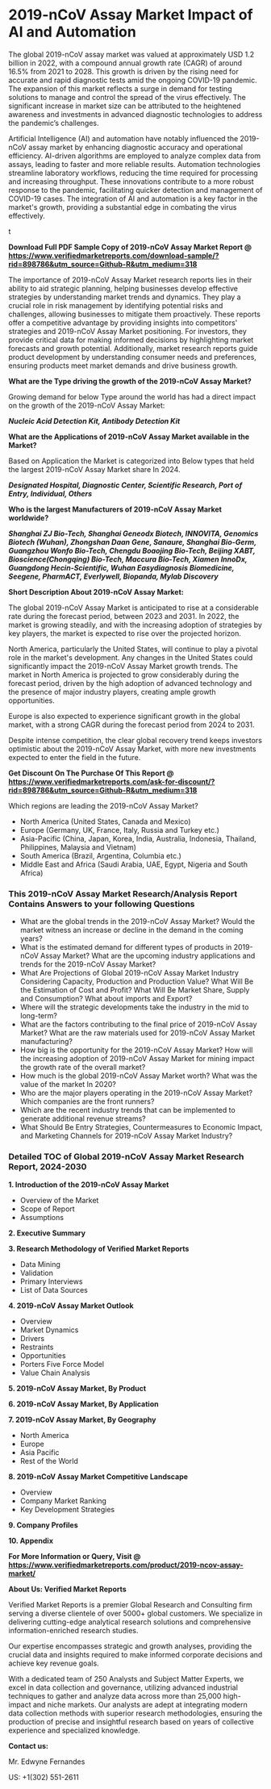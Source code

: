 <meta name="title" content="Global 2019-nCoV Assay Market Impact of AI and Automation"><meta name="description" content="The global 2019-nCoV assay market was valued at approximately USD 1.2 billion in 2022, with a compound annual growth rate (CAGR) of around 16.5% from 2021 to 2028. Thi"><meta name="title" content="2019-nCoV Assay Market Size, Share, Scope, Trends, Growth, Opportunities, Analysis, Forecast"><h1>2019-nCoV Assay Market Impact of AI and Automation</h1><p>The global 2019-nCoV assay market was valued at approximately USD 1.2 billion in 2022, with a compound annual growth rate (CAGR) of around 16.5% from 2021 to 2028. This growth is driven by the rising need for accurate and rapid diagnostic tests amid the ongoing COVID-19 pandemic. The expansion of this market reflects a surge in demand for testing solutions to manage and control the spread of the virus effectively. The significant increase in market size can be attributed to the heightened awareness and investments in advanced diagnostic technologies to address the pandemic’s challenges.</p><p>Artificial Intelligence (AI) and automation have notably influenced the 2019-nCoV assay market by enhancing diagnostic accuracy and operational efficiency. AI-driven algorithms are employed to analyze complex data from assays, leading to faster and more reliable results. Automation technologies streamline laboratory workflows, reducing the time required for processing and increasing throughput. These innovations contribute to a more robust response to the pandemic, facilitating quicker detection and management of COVID-19 cases. The integration of AI and automation is a key factor in the market's growth, providing a substantial edge in combating the virus effectively.</p>t</p><p id="" class=""><strong>Download Full PDF Sample Copy of 2019-nCoV Assay Market Report @ <a href="https://www.verifiedmarketreports.com/download-sample/?rid=898786&utm_source=Github-R&utm_medium=318" target="_blank">https://www.verifiedmarketreports.com/download-sample/?rid=898786&utm_source=Github-R&utm_medium=318</a></strong></p><p>The importance of&nbsp;2019-nCoV Assay Market research reports lies in their ability to aid strategic planning, helping businesses develop effective strategies by understanding market trends and dynamics. They play a crucial role in risk management by identifying potential risks and challenges, allowing businesses to mitigate them proactively. These reports offer a competitive advantage by providing insights into competitors' strategies and 2019-nCoV Assay Market positioning. For investors, they provide critical data for making informed decisions by highlighting market forecasts and growth potential. Additionally, market research reports guide product development by understanding consumer needs and preferences, ensuring products meet market demands and drive business growth.</p><p><strong>What are the&nbsp;Type driving the growth of the 2019-nCoV Assay Market?</strong></p><p id="" class="">Growing demand for below Type around the world has had a direct impact on the growth of the 2019-nCoV Assay Market:</p><em><strong>Nucleic Acid Detection Kit, Antibody Detection Kit</strong></em></p><strong>What are the&nbsp;Applications&nbsp;of 2019-nCoV Assay Market available in the Market?</strong></p><p id="" class="">Based on Application the Market is categorized into Below types that held the largest 2019-nCoV Assay Market share In 2024.</p><em><strong>Designated Hospital, Diagnostic Center, Scientific Research, Port of Entry, Individual, Others</strong></em></p><strong>Who is the largest Manufacturers of 2019-nCoV Assay Market worldwide?</strong></p><p><em><strong>Shanghai ZJ Bio-Tech, Shanghai Geneodx Biotech, INNOVITA, Genomics Biotech (Wuhan), Zhongshan Daan Gene, Sanaure, Shanghai Bio-Germ, Guangzhou Wonfo Bio-Tech, Chengdu Boaojing Bio-Tech, Beijing XABT, Bioscience(Chongqing) Bio-Tech, Maccura Bio-Tech, Xiamen InnoDx, Guangdong Hecin-Scientific, Wuhan Easydiagnosis Biomedicine, Seegene, PharmACT, Everlywell, Biopanda, Mylab Discovery</strong></em></p><p id="" class=""><strong>Short Description About 2019-nCoV Assay Market:</strong></p><p>The global 2019-nCoV Assay Market is anticipated to rise at a considerable rate during the forecast period, between 2023 and 2031. In 2022, the market is growing steadily, and with the increasing adoption of strategies by key players, the market is expected to rise over the projected horizon.</p><p>North America, particularly the United States, will continue to play a pivotal role in the market's development. Any changes in the United States could significantly impact the 2019-nCoV Assay Market growth trends. The market in North America is projected to grow considerably during the forecast period, driven by the high adoption of advanced technology and the presence of major industry players, creating ample growth opportunities.</p><p>Europe is also expected to experience significant growth in the global market, with a strong CAGR during the forecast period from 2024 to 2031.</p><p>Despite intense competition, the clear global recovery trend keeps investors optimistic about the 2019-nCoV Assay Market, with more new investments expected to enter the field in the future.</p><p id="" class=""><strong>Get Discount On The Purchase Of This Report @ <a href="https://www.verifiedmarketreports.com/ask-for-discount/?rid=898786&utm_source=Github-R&utm_medium=318" target="_blank">https://www.verifiedmarketreports.com/ask-for-discount/?rid=898786&utm_source=Github-R&utm_medium=318</a></strong></p>Which regions are leading the 2019-nCoV Assay Market?</p><ul><li>North America (United States, Canada and Mexico)</li><li>Europe (Germany, UK, France, Italy, Russia and Turkey etc.)</li><li>Asia-Pacific (China, Japan, Korea, India, Australia, Indonesia, Thailand, Philippines, Malaysia and Vietnam)</li><li>South America (Brazil, Argentina, Columbia etc.)</li><li>Middle East and Africa (Saudi Arabia, UAE, Egypt, Nigeria and South Africa)</li></ul><h3 id="" class="">This 2019-nCoV Assay Market Research/Analysis Report Contains Answers to your following Questions</h3><ul><li>What are the global trends in the 2019-nCoV Assay Market? Would the market witness an increase or decline in the demand in the coming years?</li><li>What is the estimated demand for different types of products in 2019-nCoV Assay Market? What are the upcoming industry applications and trends for the 2019-nCoV Assay Market?</li><li>What Are Projections of Global 2019-nCoV Assay Market Industry Considering Capacity, Production and Production Value? What Will Be the Estimation of Cost and Profit? What Will Be Market Share, Supply and Consumption? What about imports and Export?</li><li>Where will the strategic developments take the industry in the mid to long-term?</li><li>What are the factors contributing to the final price of 2019-nCoV Assay Market? What are the raw materials used for 2019-nCoV Assay Market manufacturing?</li><li>How big is the opportunity for the 2019-nCoV Assay Market? How will the increasing adoption of 2019-nCoV Assay Market for mining impact the growth rate of the overall market?</li><li>How much is the global 2019-nCoV Assay Market worth? What was the value of the market In 2020?</li><li>Who are the major players operating in the 2019-nCoV Assay Market? Which companies are the front runners?</li><li>Which are the recent industry trends that can be implemented to generate additional revenue streams?</li><li>What Should Be Entry Strategies, Countermeasures to Economic Impact, and Marketing Channels for 2019-nCoV Assay Market Industry?</li></ul><h3 id="" class="">Detailed TOC of Global 2019-nCoV Assay Market Research Report, 2024-2030</h3><p id="" class=""><strong>1. Introduction of the 2019-nCoV Assay Market</strong></p><ul><li>Overview of the Market</li><li>Scope of Report</li><li>Assumptions</li></ul><p id="" class=""><strong>2. Executive Summary</strong></p><p id="" class=""><strong>3. Research Methodology of Verified Market Reports</strong></p><ul><li>Data Mining</li><li>Validation</li><li>Primary Interviews</li><li>List of Data Sources</li></ul><p id="" class=""><strong>4. 2019-nCoV Assay Market Outlook</strong></p><ul><li>Overview</li><li>Market Dynamics</li><li>Drivers</li><li>Restraints</li><li>Opportunities</li><li>Porters Five Force Model</li><li>Value Chain Analysis</li></ul><p id="" class=""><strong>5. 2019-nCoV Assay Market, By Product</strong></p><p id="" class=""><strong>6. 2019-nCoV Assay Market, By Application</strong></p><p id="" class=""><strong>7. 2019-nCoV Assay Market, By Geography</strong></p><ul><li>North America</li><li>Europe</li><li>Asia Pacific</li><li>Rest of the World</li></ul><p id="" class=""><strong>8. 2019-nCoV Assay Market Competitive Landscape</strong></p><ul><li>Overview</li><li>Company Market Ranking</li><li>Key Development Strategies</li></ul><p id="" class=""><strong>9. Company Profiles</strong></p><p id="" class=""><strong>10. Appendix</strong></p><p id="" class=""><strong>For More Information or Query, Visit @ <a href="https://www.verifiedmarketreports.com/product/2019-ncov-assay-market/" target="_blank">https://www.verifiedmarketreports.com/product/2019-ncov-assay-market/</a></strong></p><p id="" class=""><strong>About Us: Verified Market Reports</strong></p><p id="" class="">Verified Market Reports is a premier Global Research and Consulting firm serving a diverse clientele of over 5000+ global customers. We specialize in delivering cutting-edge analytical research solutions and comprehensive information-enriched research studies.</p><p id="" class="">Our expertise encompasses strategic and growth analyses, providing the crucial data and insights required to make informed corporate decisions and achieve key revenue goals.</p><p id="" class="">With a dedicated team of 250 Analysts and Subject Matter Experts, we excel in data collection and governance, utilizing advanced industrial techniques to gather and analyze data across more than 25,000 high-impact and niche markets. Our analysts are adept at integrating modern data collection methods with superior research methodologies, ensuring the production of precise and insightful research based on years of collective experience and specialized knowledge.</p><p id="" class=""><strong>Contact us:</strong></p><p id="" class="">Mr. Edwyne Fernandes</p><p id="" class="">US: +1(302) 551-2611</p>
